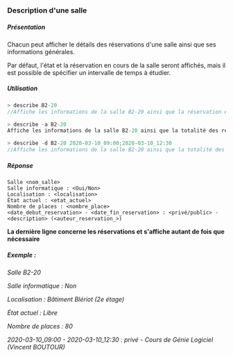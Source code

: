 ### Description d'une salle

##### Présentation

Chacun peut afficher le détails des réservations d'une salle ainsi que ses informations générales.

Par défaut, l'état et la réservation en cours de la salle seront affichés, mais il est possible de spécifier un intervalle de temps à étudier.

##### Utilisation

```JAVA
> describe B2-20
//Affiche les informations de la salle B2-20 ainsi que la réservation en cours si elle existe

> describe -a B2-20
Affiche les informations de la salle B2-20 ainsi que la totalité des réservations passées ou futures de cette salle

> describe -d B2-20 2020-03-10_09:00;2020-03-10_12:30
//Affiche les informations de la salle B2-20 ainsi que la totalité des réservations de cette salle entre 9h et 12h30 le 10 Mars 2020 (d pour date)
```

##### Réponse

```
Salle <nom_salle>
Salle informatique : <Oui/Non>
Localisation : <localisation> 
État actuel : <etat_actuel>
Nombre de places : <nombre_place>
<date_debut_reservation> - <date_fin_reservation> : <privé/public> - <description> (<auteur_reservation_>)
```
**La dernière ligne concerne les réservations et s'affiche autant de fois que nécessaire**

##### Exemple :

*Salle B2-20*

*Salle informatique : Non*

*Localisation : Bâtiment Blériot (2e étage)*

*État actuel : Libre*

*Nombre de places : 80*

*2020-03-10_09:00 - 2020-03-10_12:30 : privé - Cours de Génie Logiciel (Vincent BOUTOUR)*
